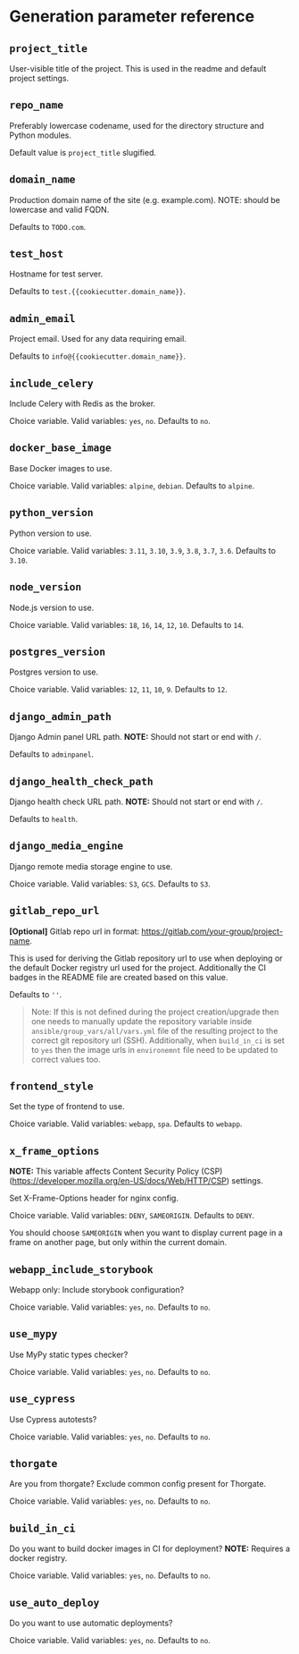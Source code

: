 # Generation parameter reference

## `project_title`

User-visible title of the project. This is used in the readme and default project settings.


## `repo_name`

Preferably lowercase codename, used for the directory structure and Python modules.

Default value is `project_title` slugified.


## `domain_name`

Production domain name of the site (e.g. example.com). NOTE: should be lowercase and valid FQDN.

Defaults to `TODO.com`.


## `test_host`

Hostname for test server.

Defaults to `test.{{cookiecutter.domain_name}}`.


## `admin_email`

Project email. Used for any data requiring email.

Defaults to `info@{{cookiecutter.domain_name}}`.


## `include_celery`

Include Celery with Redis as the broker.

Choice variable. Valid variables: `yes`, `no`. Defaults to `no`.


## `docker_base_image`

Base Docker images to use.

Choice variable. Valid variables: `alpine`, `debian`. Defaults to `alpine`.


## `python_version`

Python version to use.

Choice variable. Valid variables: `3.11`, `3.10`, `3.9`, `3.8`, `3.7`, `3.6`. Defaults to `3.10`.


## `node_version`

Node.js version to use.

Choice variable. Valid variables: `18`, `16`, `14`, `12`, `10`. Defaults to `14`.


## `postgres_version`

Postgres version to use.

Choice variable. Valid variables: `12`, `11`, `10`, `9`. Defaults to `12`.


## `django_admin_path`

Django Admin panel URL path.
**NOTE:** Should not start or end with `/`.

Defaults to `adminpanel`.


## `django_health_check_path`

Django health check URL path.
**NOTE:** Should not start or end with `/`.

Defaults to `health`.


## `django_media_engine`

Django remote media storage engine to use.

Choice variable. Valid variables: `S3`, `GCS`. Defaults to `S3`.


## `gitlab_repo_url`

**[Optional]** Gitlab repo url in format: https://gitlab.com/your-group/project-name.

This is used for deriving the Gitlab repository url to use when deploying or the default
Docker registry url used for the project. Additionally the CI badges in the README file
are created based on this value.

Defaults to `''`.

> Note: If this is not defined during the project creation/upgrade then one needs to manually update the
>  repository variable inside `ansible/group_vars/all/vars.yml` file of the resulting project to the correct
>  git repository url (SSH). Additionally, when `build_in_ci` is set to `yes` then the image urls in `environemnt`
>  file need to be updated to correct values too.

## `frontend_style`

Set the type of frontend to use.

Choice variable. Valid variables: `webapp`, `spa`. Defaults to `webapp`.

## `x_frame_options`

**NOTE:**  This variable affects Content Security Policy (CSP) (https://developer.mozilla.org/en-US/docs/Web/HTTP/CSP)
settings.

Set X-Frame-Options header for nginx config.

Choice variable. Valid variables: `DENY`, `SAMEORIGIN`. Defaults to `DENY`.

You should choose `SAMEORIGIN` when you want to display current page in a frame on another page, but only within the 
current domain.

## `webapp_include_storybook`

Webapp only: Include storybook configuration?

Choice variable. Valid variables: `yes`, `no`. Defaults to `no`.


## `use_mypy`

Use MyPy static types checker?

Choice variable. Valid variables: `yes`, `no`. Defaults to `no`.


## `use_cypress`

Use Cypress autotests?

Choice variable. Valid variables: `yes`, `no`. Defaults to `no`.


## `thorgate`

Are you from thorgate? Exclude common config present for Thorgate.

Choice variable. Valid variables: `yes`, `no`. Defaults to `no`.


## `build_in_ci`

Do you want to build docker images in CI for deployment?
**NOTE:** Requires a docker registry.

Choice variable. Valid variables: `yes`, `no`. Defaults to `no`.


## `use_auto_deploy`

Do you want to use automatic deployments?

Choice variable. Valid variables: `yes`, `no`. Defaults to `no`.
